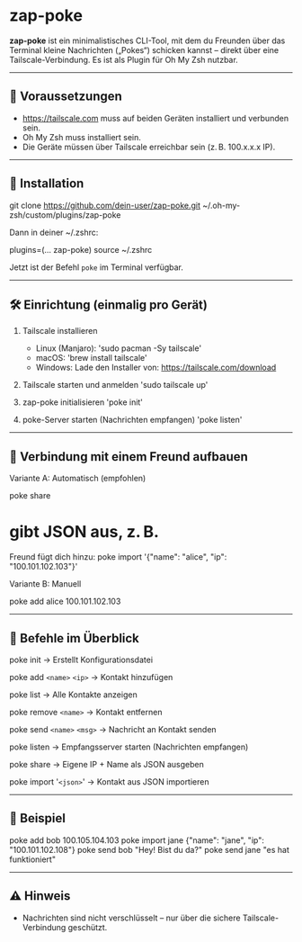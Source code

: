 
# zap-poke

**zap-poke** ist ein minimalistisches CLI-Tool, mit dem du Freunden über das Terminal kleine Nachrichten („Pokes“) schicken kannst – direkt über eine Tailscale-Verbindung. Es ist als Plugin für Oh My Zsh nutzbar.

---

## 🔧 Voraussetzungen

- https://tailscale.com muss auf beiden Geräten installiert und verbunden sein.
- Oh My Zsh muss installiert sein.
- Die Geräte müssen über Tailscale erreichbar sein (z. B. 100.x.x.x IP).

---

## 🚀 Installation

git clone https://github.com/dein-user/zap-poke.git ~/.oh-my-zsh/custom/plugins/zap-poke

Dann in deiner ~/.zshrc:

plugins=(... zap-poke)
source ~/.zshrc

Jetzt ist der Befehl `poke` im Terminal verfügbar.

---

## 🛠️ Einrichtung (einmalig pro Gerät)

1. Tailscale installieren
   - Linux (Manjaro):   'sudo pacman -Sy tailscale'
   - macOS:             'brew install tailscale'
   - Windows:            Lade den Installer von: https://tailscale.com/download
     
2. Tailscale starten und anmelden 'sudo tailscale up'
   
3. zap-poke initialisieren 'poke init'
   
4. poke-Server starten (Nachrichten empfangen)
   'poke listen'

---

## 🤝 Verbindung mit einem Freund aufbauen

Variante A: Automatisch (empfohlen)

poke share

# gibt JSON aus, z. B.

Freund fügt dich hinzu:
poke import '{"name": "alice", "ip": "100.101.102.103"}'

Variante B: Manuell

poke add alice 100.101.102.103

---

## 💬 Befehle im Überblick

poke init                 -> Erstellt Konfigurationsdatei

poke add `<name>` `<ip>`     -> Kontakt hinzufügen

poke list                -> Alle Kontakte anzeigen

poke remove `<name>`       -> Kontakt entfernen

poke send `<name>` `<msg>`   -> Nachricht an Kontakt senden

poke listen              -> Empfangsserver starten (Nachrichten empfangen)

poke share               -> Eigene IP + Name als JSON ausgeben

poke import '`<json>`'     -> Kontakt aus JSON importieren

---

## 📌 Beispiel

poke add bob 100.105.104.103
poke import jane {"name": "jane", "ip": "100.101.102.108"}
poke send bob "Hey! Bist du da?"
poke send jane "es hat funktioniert"

---

## ⚠️ Hinweis

- Nachrichten sind nicht verschlüsselt – nur über die sichere Tailscale-Verbindung geschützt.
